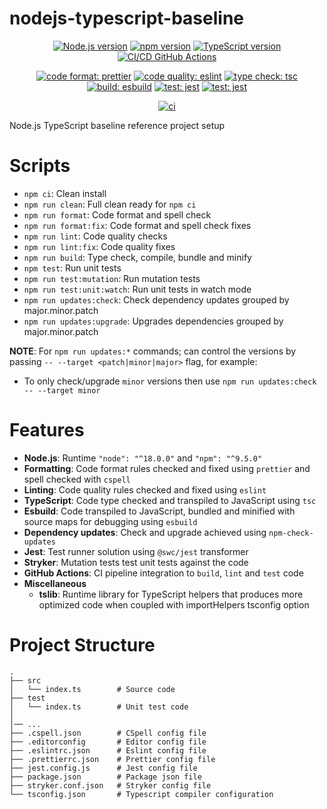 # nodejs-typescript-baseline

<p align="center">
  <a href="https://nodejs.org/dist/latest-v18.x/docs/api/"><img alt="Node.js version" src="https://img.shields.io/badge/node.js-v18.x.x-green"></a>
  <a href="https://docs.npmjs.com/cli/v9"><img alt="npm version" src="https://img.shields.io/badge/npm-v9.x.x-red"></a>
  <a href=""><img alt="TypeScript version" src="https://img.shields.io/badge/TypeScript-v5.x.x-blue"></a>
  <a href=""><img alt="CI/CD GitHub Actions" src="https://img.shields.io/badge/CI/CD-GitHub_Actions-4b83f3"></a>
</p>

<p align="center">
  <a href="https://github.com/prettier/prettier"><img alt="code format: prettier" src="https://img.shields.io/badge/code_format-prettier-ff69b4"></a>
  <a href="https://github.com/eslint/eslint"><img alt="code quality: eslint" src="https://img.shields.io/badge/code_quality-eslint-9a19e0"></a>
  <a href="https://github.com/Microsoft/TypeScript"><img alt="type check: tsc" src="https://img.shields.io/badge/type_check-tsc-blue"></a>
  <a href="https://github.com/evanw/esbuild"><img alt="build: esbuild" src="https://img.shields.io/badge/build-esbuild-f5d135"></a>
  <a href="https://github.com/jestjs/jest"><img alt="test: jest" src="https://img.shields.io/badge/test-jest-8c474f"></a>
  <a href="https://github.com/stryker-mutator/stryker-js"><img alt="test: jest" src="https://img.shields.io/badge/mutation-stryker-d15b3f"></a>
</p>

<p align="center">
  <a href="https://github.com/hoganb/nodejs-typescript-baseline/actions/workflows/ci.yml"><img alt="ci" src="https://github.com/hoganb/nodejs-typescript-baseline/actions/workflows/ci.yml/badge.svg"></a>
</p>

Node.js TypeScript baseline reference project setup

# Scripts

- `npm ci`: Clean install
- `npm run clean`: Full clean ready for `npm ci`
- `npm run format`: Code format and spell check
- `npm run format:fix`: Code format and spell check fixes
- `npm run lint`: Code quality checks
- `npm run lint:fix`: Code quality fixes
- `npm run build`: Type check, compile, bundle and minify
- `npm test`: Run unit tests
- `npm run test:mutation`: Run mutation tests
- `npm run test:unit:watch`: Run unit tests in watch mode
- `npm run updates:check`: Check dependency updates grouped by major.minor.patch
- `npm run updates:upgrade`: Upgrades dependencies grouped by major.minor.patch

**NOTE**: For `npm run updates:*` commands; can control the versions by passing `-- --target <patch|minor|major>` flag, for example:

- To only check/upgrade `minor` versions then use `npm run updates:check -- --target minor`

# Features

- **Node.js**: Runtime `"node": "^18.0.0"` and `"npm": "^9.5.0"`
- **Formatting**: Code format rules checked and fixed using `prettier` and spell checked with `cspell`
- **Linting**: Code quality rules checked and fixed using `eslint`
- **TypeScript**: Code type checked and transpiled to JavaScript using `tsc`
- **Esbuild**: Code transpiled to JavaScript, bundled and minified with source maps for debugging using `esbuild`
- **Dependency updates**: Check and upgrade achieved using `npm-check-updates`
- **Jest**: Test runner solution using `@swc/jest` transformer
- **Stryker**: Mutation tests test unit tests against the code
- **GitHub Actions**: CI pipeline integration to `build`, `lint` and `test` code
- **Miscellaneous**
  - **tslib**: Runtime library for TypeScript helpers that produces more optimized code when coupled with importHelpers tsconfig option

# Project Structure

```
.
├── src
│   └── index.ts        # Source code
├── test
│   └── index.ts        # Unit test code
│
│── ...
├── .cspell.json        # CSpell config file
├── .editorconfig       # Editor config file
├── .eslintrc.json      # Eslint config file
├── .prettierrc.json    # Prettier config file
├── jest.config.js      # Jest config file
├── package.json        # Package json file
├── stryker.conf.json   # Stryker config file
└── tsconfig.json       # Typescript compiler configuration
```
